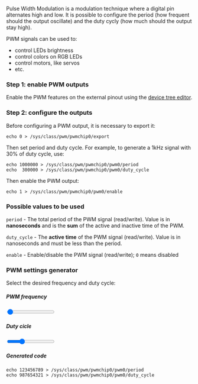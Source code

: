 Pulse Width Modulation is a modulation technique where a digital pin alternates high and low. It is possible to configure the period (how frequent should the output oscillate) and the duty cycly (how much should the output stay high).

PWM signals can be used to:

 * control LEDs brightness
 * control colors on RGB LEDs
 * control motors, like servos
 * etc.
 

### Step 1: enable PWM outputs

Enable the PWM features on the external pinout using the [device tree editor](!Cookbook_Linux/Device_Tree_Editor).


### Step 2: configure the outputs

Before configuring a PWM output, it is necessary to export it:

    echo 0 > /sys/class/pwm/pwmchip0/export

Then set period and duty cycle. For example, to generate a 1kHz signal with 30% of duty cycle, use:

    echo 1000000 > /sys/class/pwm/pwmchip0/pwm0/period
    echo  300000 > /sys/class/pwm/pwmchip0/pwm0/duty_cycle

Then enable the PWM output:

    echo 1 > /sys/class/pwm/pwmchip0/pwm0/enable


### Possible values to be used

`period` - The total period of the PWM signal (read/write). Value is in **nanoseconds** and is the **sum** of the active and inactive time of the PWM.

`duty_cycle` - The **active time** of the PWM signal (read/write). Value is in nanoseconds and must be less than the period.

`enable` - Enable/disable the PWM signal (read/write); `0` means disabled


### PWM settings generator

Select the desired frequency and duty cycle:


<link rel="stylesheet" href="../themes/daux/css/slider.css">
<script>
navigator.sayswho = (function(){
    var ua= navigator.userAgent, tem, 
    M= ua.match(/(opera|chrome|safari|firefox|msie|trident(?=\/))\/?\s*(\d+)/i) || [];
    if(/trident/i.test(M[1])){
        tem=  /\brv[ :]+(\d+)/g.exec(ua) || [];
        return 'IE '+(tem[1] || '');
    }
    if(M[1]=== 'Chrome'){
        tem= ua.match(/\bOPR\/(\d+)/)
        if(tem!= null) return 'Opera '+tem[1];
    }
    M= M[2]? [M[1], M[2]]: [navigator.appName, navigator.appVersion, '-?'];
    if((tem= ua.match(/version\/(\d+)/i))!= null) M.splice(1, 1, tem[1]);
    return M[0];
})();
var browser = navigator.sayswho.toLowerCase();
function nFormatter(num, digits) {
    var si = [
      { value: 1E18, symbol: "E" },
      { value: 1E15, symbol: "P" },
      { value: 1E12, symbol: "T" },
      { value: 1E9,  symbol: "G" },
      { value: 1E6,  symbol: "M" },
      { value: 1E3,  symbol: "k" }
    ], i;
    for (i = 0; i < si.length; i++) {
      if (num >= si[i].value) {
        return (num / si[i].value).toFixed(digits).replace(/\.0+$|(\.[0-9]*[1-9])0+$/, "$1") + si[i].symbol;
      }
    }
    return num.toString();
}
function onHzChange() {
    var showValue = nFormatter(parseInt($("input[type=range][data-type=hz]").val()), 3) + "Hz";
    $(".indicator[data-type=hz]").html(showValue);
    updateCode();
}
function onPcChange() {
    var showValue = parseInt($("input[type=range][data-type=pc]").val()) + "%";
    $(".indicator[data-type=pc]").html(showValue);
    updateCode();
}
function updateCode() {
    var period = Math.round(1000000000/parseInt($("input[type=range][data-type=hz]").val()));
    var duty = Math.round(period*parseInt($("input[type=range][data-type=pc]").val())/100);
    $(".pwm-generated .hljs-number").first().html(period);
    $(".pwm-generated .hljs-number").last().html(duty);
}
$(window).load(function(){
	$('body').addClass(browser);
    $("input[type=range][data-type=hz]").on("change mousemove", onHzChange);
    $("input[type=range][data-type=pc]").on("change mousemove", onPcChange);
    setTimeout(function(){ 
        onHzChange();
        onPcChange();
    }, 100);
});
</script>


##### PWM frequency

<div>
    <input type="range" data-type="hz" min="1" max="100000" value="1000" step="1"> <span class="indicator" data-type="hz"></span>
</div>

##### Duty cicle

<div>
    <input type="range" data-type="pc" min="1" max="100" value="30" step="1"> <span class="indicator" data-type="pc"></span>
</div>

##### Generated code

<div class="pwm-generated">

    echo 123456789 > /sys/class/pwm/pwmchip0/pwm0/period
    echo 987654321 > /sys/class/pwm/pwmchip0/pwm0/duty_cycle

</div>

